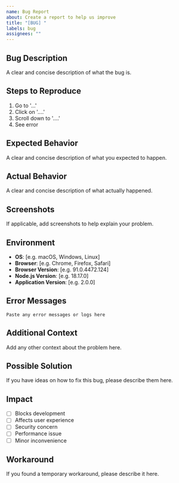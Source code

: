 ```yaml
---
name: Bug Report
about: Create a report to help us improve
title: "[BUG] "
labels: bug
assignees: ""
---
```


## Bug Description

A clear and concise description of what the bug is.

## Steps to Reproduce

1. Go to '...'
2. Click on '....'
3. Scroll down to '....'
4. See error

## Expected Behavior

A clear and concise description of what you expected to happen.

## Actual Behavior

A clear and concise description of what actually happened.

## Screenshots

If applicable, add screenshots to help explain your problem.

## Environment

- **OS**: [e.g. macOS, Windows, Linux]
- **Browser**: [e.g. Chrome, Firefox, Safari]
- **Browser Version**: [e.g. 91.0.4472.124]
- **Node.js Version**: [e.g. 18.17.0]
- **Application Version**: [e.g. 2.0.0]

## Error Messages

```
Paste any error messages or logs here
```

## Additional Context

Add any other context about the problem here.

## Possible Solution

If you have ideas on how to fix this bug, please describe them here.

## Impact

- [ ] Blocks development
- [ ] Affects user experience
- [ ] Security concern
- [ ] Performance issue
- [ ] Minor inconvenience

## Workaround

If you found a temporary workaround, please describe it here.
